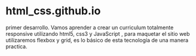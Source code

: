 # html_css.github.io
primer desarrollo. Vamos aprender a crear un curriculum  totalmente responsive utilizando html5, css3 y JavaScript , para maquetar el sitio web utilizaremos  flexbox y grid, es lo básico de esta tecnología de una manera practica.
